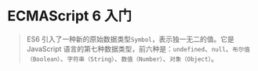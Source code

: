 # ECMAScript 6 入门

> ES6 引入了一种新的原始数据类型`Symbol`，表示独一无二的值。它是 JavaScript 语言的第七种数据类型，前六种是：`undefined`、`null`、`布尔值（Boolean）`、`字符串（String）`、`数值（Number）`、`对象（Object）`。
